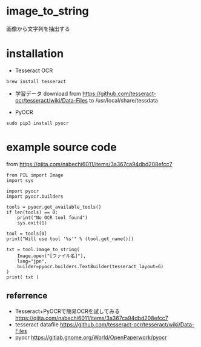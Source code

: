 # image_to_string
画像から文字列を抽出する

# installation
- Tesseract OCR
```
brew install tesseract
```

- 学習データ
download from https://github.com/tesseract-ocr/tesseract/wiki/Data-Files
to /usr/local/share/tessdata

- PyOCR
```
sudo pip3 install pyocr
```

# example source code
from https://qiita.com/nabechi6011/items/3a367ca94dbd208efcc7
```
from PIL import Image
import sys

import pyocr
import pyocr.builders

tools = pyocr.get_available_tools()
if len(tools) == 0:
    print("No OCR tool found")
    sys.exit(1)

tool = tools[0]
print("Will use tool '%s'" % (tool.get_name()))

txt = tool.image_to_string(
    Image.open("[ファイル名]"),
    lang="jpn",
    builder=pyocr.builders.TextBuilder(tesseract_layout=6)
)
print( txt )
```

## referrence
- Tesseract+PyOCRで簡易OCRを試してみる
https://qiita.com/nabechi6011/items/3a367ca94dbd208efcc7
- tesseract datafile
https://github.com/tesseract-ocr/tesseract/wiki/Data-Files
- pyocr
https://gitlab.gnome.org/World/OpenPaperwork/pyocr
